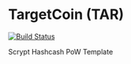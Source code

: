 TargetCoin (TAR)
===========

[![Build Status](https://travis-ci.org/RazorLove/targetcoin.png?branch=master)](https://travis-ci.org/RazorLove/targetcoin)


Scrypt Hashcash PoW Template